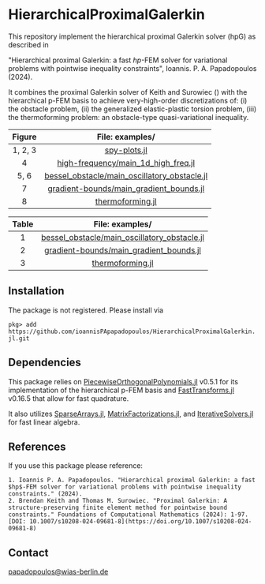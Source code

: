 # HierarchicalProximalGalerkin

This repository implement the hierarchical proximal Galerkin solver (hpG) as described in

"Hierarchical proximal Galerkin: a fast $hp$-FEM solver for variational problems with pointwise inequality constraints", Ioannis. P. A. Papadopoulos (2024).

It combines the proximal Galerkin solver of Keith and Surowiec () with the hierarchical p-FEM basis to achieve very-high-order discretizations of:
    (i)   the obstacle problem,
    (ii)  the generalized elastic-plastic torsion problem,
    (iii) the thermoforming problem: an obstacle-type quasi-variational inequality.


|Figure|File: examples/|
|:-:|:-:|
|1, 2, 3|[spy-plots.jl](https://github.com/ioannisPApapadopoulos/HierarchicalProximalGalerkin.jl/blob/main/examples/spy-plots.jl)|
|4|[high-frequency/main_1d_high_freq.jl](https://github.com/ioannisPApapadopoulos/HierarchicalProximalGalerkin.jl/blob/main/examples/high-frequency/main_1d_high_freq.jl)|
|5, 6|[bessel_obstacle/main_oscillatory_obstacle.jl](https://github.com/ioannisPApapadopoulos/HierarchicalProximalGalerkin.jl/blob/main/examples/bessel_obstacle/main_oscillatory_obstacle.jl)|
|7|[gradient-bounds/main_gradient_bounds.jl](https://github.com/ioannisPApapadopoulos/HierarchicalProximalGalerkin.jl/blob/main/examples/gradient-bounds/main_gradient_bounds.jl)|
|8|[thermoforming.jl](https://github.com/ioannisPApapadopoulos/HierarchicalProximalGalerkin.jl/blob/main/examples/thermoforming.jl)|

|Table|File: examples/|
|:-:|:-:|
|1|[bessel_obstacle/main_oscillatory_obstacle.jl](https://github.com/ioannisPApapadopoulos/HierarchicalProximalGalerkin.jl/blob/main/examples/bessel_obstacle/main_oscillatory_obstacle.jl)|
|2|[gradient-bounds/main_gradient_bounds.jl](https://github.com/ioannisPApapadopoulos/HierarchicalProximalGalerkin.jl/blob/main/examples/gradient-bounds/main_gradient_bounds.jl)|
|3|[thermoforming.jl](https://github.com/ioannisPApapadopoulos/HierarchicalProximalGalerkin.jl/blob/main/examples/thermoforming.jl)|

## Installation

The package is not registered. Please install via

```pkg> add https://github.com/ioannisPApapadopoulos/HierarchicalProximalGalerkin.jl.git```

## Dependencies

This package relies on [PiecewiseOrthogonalPolynomials.jl](https://github.com/JuliaApproximation/PiecewiseOrthogonalPolynomials.jl) v0.5.1 for its implementation of the hierarchical p-FEM basis and [FastTransforms.jl](https://github.com/JuliaApproximation/FastTransforms.jl) v0.16.5 that allow for fast quadrature.

It also utilizes [SparseArrays.jl](https://github.com/JuliaSparse/SparseArrays.jl), [MatrixFactorizations.jl](https://github.com/JuliaLinearAlgebra/MatrixFactorizations.jl), and [IterativeSolvers.jl](https://github.com/JuliaLinearAlgebra/IterativeSolvers.jl) for fast linear algebra.


## References

If you use this package please reference:

    1. Ioannis P. A. Papadopoulos. "Hierarchical proximal Galerkin: a fast $hp$-FEM solver for variational problems with pointwise inequality constraints." (2024).
    2. Brendan Keith and Thomas M. Surowiec. "Proximal Galerkin: A structure-preserving finite element method for pointwise bound constraints." Foundations of Computational Mathematics (2024): 1-97. [DOI: 10.1007/s10208-024-09681-8](https://doi.org/10.1007/s10208-024-09681-8) 


## Contact

papadopoulos@wias-berlin.de



